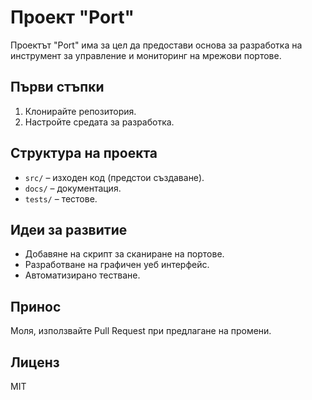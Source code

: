# Проект "Port"

Проектът "Port" има за цел да предостави основа за разработка на инструмент за управление и мониторинг на мрежови портове.

## Първи стъпки
1. Клонирайте репозитория.
2. Настройте средата за разработка.

## Структура на проекта
- `src/` – изходен код (предстои създаване).
- `docs/` – документация.
- `tests/` – тестове.

## Идеи за развитие
- Добавяне на скрипт за сканиране на портове.
- Разработване на графичен уеб интерфейс.
- Автоматизирано тестване.

## Принос
Моля, използвайте Pull Request при предлагане на промени.

## Лиценз
MIT
